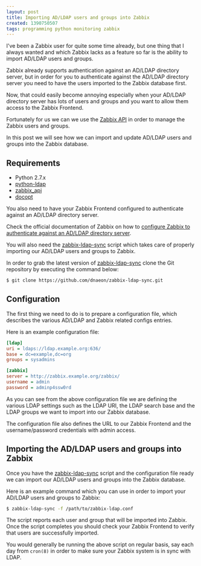```yaml
---
layout: post
title: Importing AD/LDAP users and groups into Zabbix
created: 1390750507
tags: programming python monitoring zabbix
---
```

I've been a Zabbix user for quite some time already, but one thing
that I always wanted and which Zabbix lacks as a feature so far is the
ability to import AD/LDAP users and groups.

Zabbix already supports authentication against an AD/LDAP directory
server, but in order for you to authenticate against the AD/LDAP
directory server you need to have the users imported to the Zabbix
database first.

Now, that could easily become annoying especially when your AD/LDAP
directory server has lots of users and groups and you want to allow
them access to the Zabbix Frontend.

Fortunately for us we can we use the [Zabbix
API](https://www.zabbix.com/documentation/2.2/manual/api) in order to
manage the Zabbix users and groups.

In this post we will see how we can import and update AD/LDAP users
and groups into the Zabbix database.

## Requirements

* Python 2.7.x
* [python-ldap](https://pypi.python.org/pypi/python-ldap/)
* [zabbix_api](https://github.com/gnetsman/zabbix_api)
* [docopt](https://github.com/docopt/docopt)

You also need to have your Zabbix Frontend configured to authenticate
against an AD/LDAP directory server.

Check the official documentation of Zabbix on how to [configure Zabbix
to authenticate against an AD/LDAP directory
server](https://www.zabbix.com/documentation/2.2/manual/web_interface/frontend_sections/administration/authentication).

You will also need the
[zabbix-ldap-sync](https://github.com/dnaeon/zabbix-ldap-sync) script
which takes care of properly importing our AD/LDAP users and groups to
Zabbix.

In order to grab the latest version of
[zabbix-ldap-sync](https://github.com/dnaeon/zabbix-ldap-sync) clone
the Git repository by executing the command below:

```bash
$ git clone https://github.com/dnaeon/zabbix-ldap-sync.git
```

## Configuration

The first thing we need to do is to prepare a configuration file,
which describes the various AD/LDAP and Zabbix related configs
entries.

Here is an example configuration file:

```ini
[ldap]
uri = ldaps://ldap.example.org:636/
base = dc=example,dc=org
groups = sysadmins

[zabbix]
server = http://zabbix.example.org/zabbix/
username = admin
password = adminp4ssw0rd
```

As you can see from the above configuration file we are defining the
various LDAP settings such as the LDAP URI, the LDAP search base and
the LDAP groups we want to import into our Zabbix database.

The configuration file also defines the URL to our Zabbix Frontend and
the username/password credentials with admin access.

## Importing the AD/LDAP users and groups into Zabbix

Once you have the
[zabbix-ldap-sync](https://github.com/dnaeon/zabbix-ldap-sync) script
and the configuration file ready we can import our AD/LDAP users and
groups into the Zabbix database.

Here is an example command which you can use in order to import your
AD/LDAP users and groups to Zabbix:

```bash
$ zabbix-ldap-sync -f /path/to/zabbix-ldap.conf
```

The script reports each user and group that will be imported into
Zabbix. Once the script completes you should check your Zabbix
Frontend to verify that users are successfully imported.

You would generally be running the above script on regular basis, say
each day from `cron(8)` in order to make sure your Zabbix system is in
sync with LDAP.
